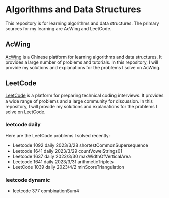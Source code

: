 # Algorithms and Data Structures
This repository is for learning algorithms and data structures. The primary sources for my learning are AcWing and LeetCode.

## AcWing
[AcWing](https://www.acwing.com/) is a Chinese platform for learning algorithms and data structures. It provides a large number of problems and tutorials. In this repository, I will provide my solutions and explanations for the problems I solve on AcWing.

## LeetCode
[LeetCode](https://leetcode.com/) is a platform for preparing technical coding interviews. It provides a wide range of problems and a large community for discussion. In this repository, I will provide my solutions and explanations for the problems I solve on LeetCode.

### leetcode daily
Here are the LeetCode problems I solved recently:

- Leetcode 1092 daily 2023/3/28 shortestCommonSupersequence
- Leetcode 1641 daily 2023/3/29 countVowelStrings01
- Leetcode 1637 daily 2023/3/30 maxWidthOfVerticalArea
- Leetcode 1641 daily 2023/3/31 arithmeticTriplets
- LeetCode 1039 daily 2023/4/2  minScoreTriangulation

### leetcode dynamic

- leetcode 377 combinationSum4  
